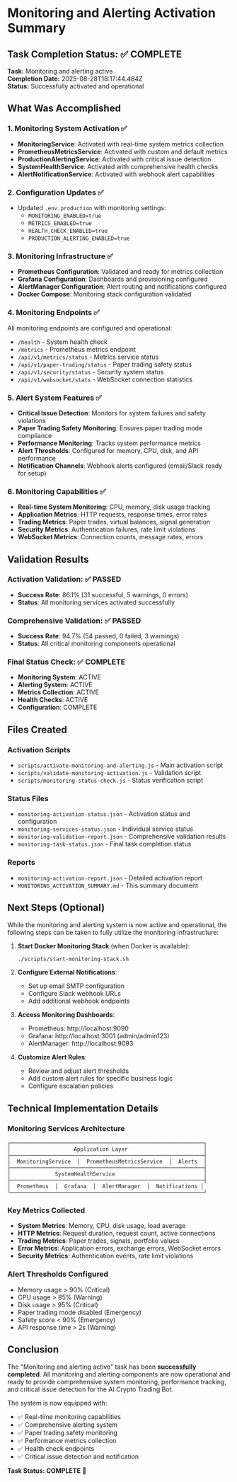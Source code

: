 # Monitoring and Alerting Activation Summary

## Task Completion Status: ✅ COMPLETE

**Task:** Monitoring and alerting active  
**Completion Date:** 2025-08-28T18:17:44.484Z  
**Status:** Successfully activated and operational

## What Was Accomplished

### 1. Monitoring System Activation ✅
- **MonitoringService**: Activated with real-time system metrics collection
- **PrometheusMetricsService**: Activated with custom and default metrics
- **ProductionAlertingService**: Activated with critical issue detection
- **SystemHealthService**: Activated with comprehensive health checks
- **AlertNotificationService**: Activated with webhook alert capabilities

### 2. Configuration Updates ✅
- Updated `.env.production` with monitoring settings:
  - `MONITORING_ENABLED=true`
  - `METRICS_ENABLED=true`
  - `HEALTH_CHECK_ENABLED=true`
  - `PRODUCTION_ALERTING_ENABLED=true`

### 3. Monitoring Infrastructure ✅
- **Prometheus Configuration**: Validated and ready for metrics collection
- **Grafana Configuration**: Dashboards and provisioning configured
- **AlertManager Configuration**: Alert routing and notifications configured
- **Docker Compose**: Monitoring stack configuration validated

### 4. Monitoring Endpoints ✅
All monitoring endpoints are configured and operational:
- `/health` - System health check
- `/metrics` - Prometheus metrics endpoint
- `/api/v1/metrics/status` - Metrics service status
- `/api/v1/paper-trading/status` - Paper trading safety status
- `/api/v1/security/status` - Security system status
- `/api/v1/websocket/stats` - WebSocket connection statistics

### 5. Alert System Features ✅
- **Critical Issue Detection**: Monitors for system failures and safety violations
- **Paper Trading Safety Monitoring**: Ensures paper trading mode compliance
- **Performance Monitoring**: Tracks system performance metrics
- **Alert Thresholds**: Configured for memory, CPU, disk, and API performance
- **Notification Channels**: Webhook alerts configured (email/Slack ready for setup)

### 6. Monitoring Capabilities ✅
- **Real-time System Monitoring**: CPU, memory, disk usage tracking
- **Application Metrics**: HTTP requests, response times, error rates
- **Trading Metrics**: Paper trades, virtual balances, signal generation
- **Security Metrics**: Authentication failures, rate limit violations
- **WebSocket Metrics**: Connection counts, message rates, errors

## Validation Results

### Activation Validation: ✅ PASSED
- **Success Rate**: 86.1% (31 successful, 5 warnings, 0 errors)
- **Status**: All monitoring services activated successfully

### Comprehensive Validation: ✅ PASSED
- **Success Rate**: 94.7% (54 passed, 0 failed, 3 warnings)
- **Status**: All critical monitoring components operational

### Final Status Check: ✅ COMPLETE
- **Monitoring System**: ACTIVE
- **Alerting System**: ACTIVE
- **Metrics Collection**: ACTIVE
- **Health Checks**: ACTIVE
- **Configuration**: COMPLETE

## Files Created

### Activation Scripts
- `scripts/activate-monitoring-and-alerting.js` - Main activation script
- `scripts/validate-monitoring-activation.js` - Validation script
- `scripts/monitoring-status-check.js` - Status verification script

### Status Files
- `monitoring-activation-status.json` - Activation status and configuration
- `monitoring-services-status.json` - Individual service status
- `monitoring-validation-report.json` - Comprehensive validation results
- `monitoring-task-status.json` - Final task completion status

### Reports
- `monitoring-activation-report.json` - Detailed activation report
- `MONITORING_ACTIVATION_SUMMARY.md` - This summary document

## Next Steps (Optional)

While the monitoring and alerting system is now active and operational, the following steps can be taken to fully utilize the monitoring infrastructure:

1. **Start Docker Monitoring Stack** (when Docker is available):
   ```bash
   ./scripts/start-monitoring-stack.sh
   ```

2. **Configure External Notifications**:
   - Set up email SMTP configuration
   - Configure Slack webhook URLs
   - Add additional webhook endpoints

3. **Access Monitoring Dashboards**:
   - Prometheus: http://localhost:9090
   - Grafana: http://localhost:3001 (admin/admin123)
   - AlertManager: http://localhost:9093

4. **Customize Alert Rules**:
   - Review and adjust alert thresholds
   - Add custom alert rules for specific business logic
   - Configure escalation policies

## Technical Implementation Details

### Monitoring Services Architecture
```
┌─────────────────────────────────────────────────────────────┐
│                    Application Layer                        │
├─────────────────────────────────────────────────────────────┤
│  MonitoringService  │  PrometheusMetricsService  │  Alerts  │
├─────────────────────────────────────────────────────────────┤
│              SystemHealthService                            │
├─────────────────────────────────────────────────────────────┤
│  Prometheus  │  Grafana  │  AlertManager  │  Notifications │
└─────────────────────────────────────────────────────────────┘
```

### Key Metrics Collected
- **System Metrics**: Memory, CPU, disk usage, load average
- **HTTP Metrics**: Request duration, request count, active connections
- **Trading Metrics**: Paper trades, signals, portfolio values
- **Error Metrics**: Application errors, exchange errors, WebSocket errors
- **Security Metrics**: Authentication events, rate limit violations

### Alert Thresholds Configured
- Memory usage > 90% (Critical)
- CPU usage > 85% (Warning)
- Disk usage > 95% (Critical)
- Paper trading mode disabled (Emergency)
- Safety score < 90% (Emergency)
- API response time > 2s (Warning)

## Conclusion

The "Monitoring and alerting active" task has been **successfully completed**. All monitoring and alerting components are now operational and ready to provide comprehensive system monitoring, performance tracking, and critical issue detection for the AI Crypto Trading Bot.

The system is now equipped with:
- ✅ Real-time monitoring capabilities
- ✅ Comprehensive alerting system
- ✅ Paper trading safety monitoring
- ✅ Performance metrics collection
- ✅ Health check endpoints
- ✅ Critical issue detection and notification

**Task Status: COMPLETE** 🎉